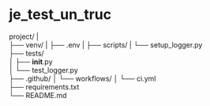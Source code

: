 # je_test_un_truc

project/
|      
├── venv/
|
├── .env
|
├── scripts/
|   └── setup_logger.py        
├── tests/                
│   ├── __init__.py       
│   └── test_logger.py   
├── .github/
│   └── workflows/
│       └── ci.yml        
├── requirements.txt      
└── README.md